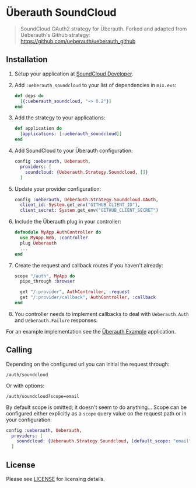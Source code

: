 # Überauth SoundCloud

> SoundCloud OAuth2 strategy for Überauth.
> Forked and adapted from Ueberauth's Github strategy: https://github.com/ueberauth/ueberauth_github

## Installation

1. Setup your application at [SoundCloud Developer](https://developer.soundcloud.com).

1. Add `:ueberauth_soundcloud` to your list of dependencies in `mix.exs`:

    ```elixir
    def deps do
      [{:ueberauth_soundcloud, "~> 0.2"}]
    end
    ```

1. Add the strategy to your applications:

    ```elixir
    def application do
      [applications: [:ueberauth_soundcloud]]
    end
    ```

1. Add SoundCloud to your Überauth configuration:

    ```elixir
    config :ueberauth, Ueberauth,
      providers: [
        soundcloud: {Ueberauth.Strategy.Soundcloud, []}
      ]
    ```

1.  Update your provider configuration:

    ```elixir
    config :ueberauth, Ueberauth.Strategy.Soundcloud.OAuth,
      client_id: System.get_env("GITHUB_CLIENT_ID"),
      client_secret: System.get_env("GITHUB_CLIENT_SECRET")
    ```

1.  Include the Überauth plug in your controller:

    ```elixir
    defmodule MyApp.AuthController do
      use MyApp.Web, :controller
      plug Ueberauth
      ...
    end
    ```

1.  Create the request and callback routes if you haven't already:

    ```elixir
    scope "/auth", MyApp do
      pipe_through :browser

      get "/:provider", AuthController, :request
      get "/:provider/callback", AuthController, :callback
    end
    ```

1. You controller needs to implement callbacks to deal with `Ueberauth.Auth` and `Ueberauth.Failure` responses.

For an example implementation see the [Überauth Example](https://soundcloud.com/ueberauth/ueberauth_example) application.

## Calling

Depending on the configured url you can initial the request through:

    /auth/soundcloud

Or with options:

    /auth/soundcloud?scope=email

By default scope is omitted; it doesn't seem to do anything... Scope can be configured either explicitly as a `scope` query value on the request path or in your configuration:

```elixir
config :ueberauth, Ueberauth,
  providers: [
    soundcloud: {Ueberauth.Strategy.Soundcloud, [default_scope: "email"]}
  ]
```

## License

Please see [LICENSE](https://soundcloud.com/ueberauth/ueberauth_soundcloud/blob/master/LICENSE) for licensing details.
